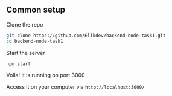 ## Common setup

Clone the repo

```bash
git clone https://github.com/Elikdev/backend-node-task1.git
cd backend-node-task1
```

Start the server

```bash
npm start
```

Voila! It is running on port 3000

Access it on your computer via `http://localhost:3000/`
